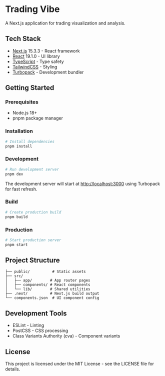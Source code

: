 # Trading Vibe

A Next.js application for trading visualization and analysis.

## Tech Stack

- [Next.js](https://nextjs.org/) 15.3.3 - React framework
- [React](https://react.dev/) 19.1.0 - UI library
- [TypeScript](https://www.typescriptlang.org/) - Type safety
- [TailwindCSS](https://tailwindcss.com/) - Styling
- [Turbopack](https://turbo.build/pack) - Development bundler

## Getting Started

### Prerequisites

- Node.js 18+
- pnpm package manager

### Installation

```bash
# Install dependencies
pnpm install
```

### Development

```bash
# Run development server
pnpm dev
```

The development server will start at [http://localhost:3000](http://localhost:3000) using Turbopack for fast refresh.

### Build

```bash
# Create production build
pnpm build
```

### Production

```bash
# Start production server
pnpm start
```

## Project Structure

```text
├── public/          # Static assets
├── src/
│   ├── app/        # App router pages
│   ├── components/ # React components
│   └── lib/        # Shared utilities
├── .next/          # Next.js build output
└── components.json  # UI component config
```

## Development Tools

- ESLint - Linting
- PostCSS - CSS processing
- Class Variants Authority (cva) - Component variants

## License

This project is licensed under the MIT License - see the LICENSE file for details.
